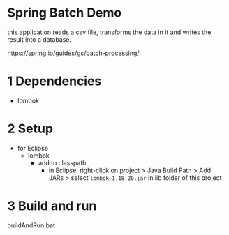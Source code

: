 # Spring Batch Demo
this application reads a csv file, transforms the data in it and writes the result into a database.

https://spring.io/guides/gs/batch-processing/

# 1 Dependencies
* lombok

# 2 Setup
* for Eclipse
	* lombok
		* add to classpath
			* in Eclipse: right-click on project > Java Build Path > Add JARs > select `lombok-1.18.20.jar` in lib folder of this project

# 3 Build and run
buildAndRun.bat
